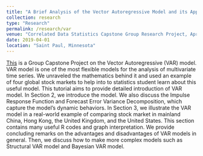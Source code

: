 ```yaml
---
title: "A Brief Analysis of the Vector Autoregressive Model and its Applications"
collection: research
type: "Research"
permalink: /research/var
venue: "Correlated Data Statistics Capstone Group Research Project, April - May, 2019"
date: 2019-04-01
location: "Saint Paul, Minnesota"
---
```


[This](https://www.dropbox.com/s/mgswee7jyomb5w3/A%20Brief%20Analysis%20of%20the%20Vector%20Autoregressive%20Model%20and%20its%20Applications.pdf?dl=0) is a Group Capstone Project on the Vector Autoregressive (VAR) model. VAR model is one of the most flexible models for the analysis of multivariate time series. We unraveled the mathematics behind it and used an example of four global stock markets to help into to statistics student learn about this useful model. This tutorial aims to provide detailed introduction of VAR model. In Section 2, we introduce the model. We also discuss the Impulse Response Function and Forecast Error Variance Decomposition, which capture the model’s dynamic behaviors. In Section 3, we illustrate the VAR model in a real-world example of comparing stock market in mainland China, Hong Kong, the United Kingdom, and the United States. This section contains many useful R codes and graph interpretation. We provide concluding remarks on the advantages and disadvantages of VAR models in general. Then, we discuss how to make more complex models such as Structural VAR model and Bayesian VAR model.
